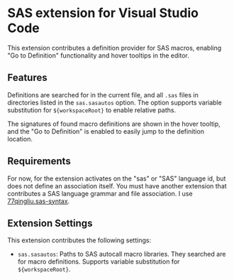 # SAS extension for Visual Studio Code

This extension contributes a definition provider for SAS macros, enabling "Go to Definition" functionality and hover tooltips in the editor.

## Features

Definitions are searched for in the current file, and all `.sas` files in directories listed in the `sas.sasautos` option. The option supports variable substitution for `${workspaceRoot}` to enable relative paths.

The signatures of found macro definitions are shown in the hover tooltip, and the "Go to Definition" is enabled to easily jump to the definition location.

## Requirements

For now, for the extension activates on the "sas" or "SAS" language id, but does not define an association itself. You must have another extension that contributes a SAS language grammar and file association. I use [77qingliu.sas-syntax](https://marketplace.visualstudio.com/items?itemName=77qingliu.sas-syntax).

## Extension Settings

This extension contributes the following settings:

* `sas.sasautos`: Paths to SAS autocall macro libraries. They searched are for macro definitions. Supports variable substitution for `${workspaceRoot}`.
